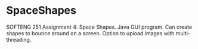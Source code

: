 # SpaceShapes
 SOFTENG 251 Assignment 4: Space Shapes.
 Java GUI program. Can create shapes to bounce around on a screen. Option to upload images with multi-threading.
